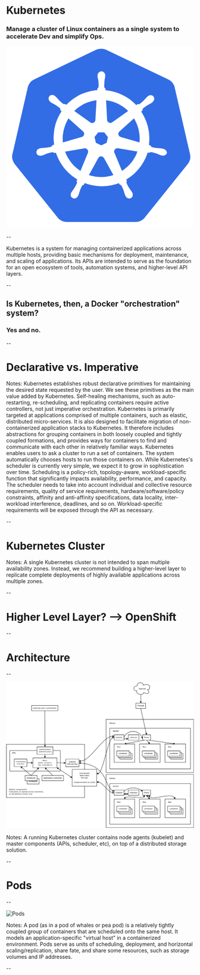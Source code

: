 # Kubernetes
### Manage a cluster of Linux containers as a single system to accelerate Dev and simplify Ops.

![Kubernetes Logo](../images/kubernetes/logo.png)

--

Kubernetes is a system for managing containerized applications across multiple hosts, providing basic mechanisms for deployment, maintenance, and scaling of applications. Its APIs are intended to serve as the foundation for an open ecosystem of tools, automation systems, and higher-level API layers.

--

## Is Kubernetes, then, a Docker "orchestration" system?
### Yes and no.

--

#  Declarative vs. Imperative

Notes:
Kubernetes establishes robust declarative primitives for maintaining the desired state requested by the user. We see these primitives as the main value added by Kubernetes. Self-healing mechanisms, such as auto-restarting, re-scheduling, and replicating containers require active controllers, not just imperative orchestration.
Kubernetes is primarily targeted at applications comprised of multiple containers, such as elastic, distributed micro-services. It is also designed to facilitate migration of non-containerized application stacks to Kubernetes. It therefore includes abstractions for grouping containers in both loosely coupled and tightly coupled formations, and provides ways for containers to find and communicate with each other in relatively familiar ways.
Kubernetes enables users to ask a cluster to run a set of containers. The system automatically chooses hosts to run those containers on. While Kubernetes's scheduler is currently very simple, we expect it to grow in sophistication over time. Scheduling is a policy-rich, topology-aware, workload-specific function that significantly impacts availability, performance, and capacity. The scheduler needs to take into account individual and collective resource requirements, quality of service requirements, hardware/software/policy constraints, affinity and anti-affinity specifications, data locality, inter-workload interference, deadlines, and so on. Workload-specific requirements will be exposed through the API as necessary.

--

# Kubernetes Cluster

Notes:
A single Kubernetes cluster is not intended to span multiple availability zones. Instead, we recommend building a higher-level layer to replicate complete deployments of highly available applications across multiple zones.

--

# Higher Level Layer? --> OpenShift

--

# Architecture

--

![Architecture](../images/kubernetes/architecture.png)

Notes:
A running Kubernetes cluster contains node agents (kubelet) and master components (APIs, scheduler, etc), on top of a distributed storage solution.

--

# Pods

--

![Pods](../images/kubernetes/architecture_pods.png")

Notes:
A pod (as in a pod of whales or pea pod) is a relatively tightly coupled group of containers that are scheduled onto the same host. It models an application-specific "virtual host" in a containerized environment. Pods serve as units of scheduling, deployment, and horizontal scaling/replication, share fate, and share some resources, such as storage volumes and IP addresses.

--
